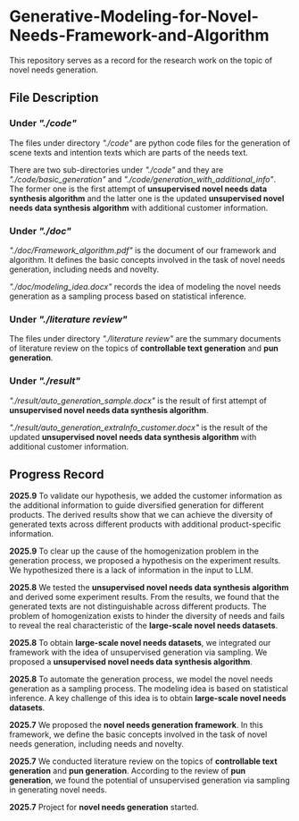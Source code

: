 # Generative-Modeling-for-Novel-Needs-Framework-and-Algorithm
This repository serves as a record for the research work on the topic of novel needs generation.

## File Description

### Under *"./code"*
The files under directory *"./code"* are python code files for the generation of scene texts and intention texts which are parts of the needs text.

There are two sub-directories under *"./code"* and they are *"./code/basic_generation"* and *"./code/generation_with_additional_info"*. The former one is the first attempt of **unsupervised novel needs data synthesis algorithm** and the latter one is the updated **unsupervised novel needs data synthesis algorithm** with additional customer information.

### Under *"./doc"*
*"./doc/Framework_algorithm.pdf"* is the document of our framework and algorithm. It defines the basic concepts involved in the task of novel needs generation, including needs and novelty.

*"./doc/modeling_idea.docx"* records the idea of modeling the novel needs generation as a sampling process based on statistical inference.

### Under *"./literature review"*
The files under directory *"./literature review"* are the summary documents of literature review on the topics of **controllable text generation** and **pun generation**.

### Under *"./result"*
*"./result/auto_generation_sample.docx"* is the result of first attempt of **unsupervised novel needs data synthesis algorithm**.

*"./result/auto_generation_extraInfo_customer.docx"* is the result of the updated **unsupervised novel needs data synthesis algorithm** with additional customer information.

## Progress Record

**2025.9** To validate our hypothesis, we added the customer information as the additional information to guide diversified generation for different products. The derived results show that we can achieve the diversity of generated texts across different products with additional product-specific information.

**2025.9** To clear up the cause of the homogenization problem in the generation process, we proposed a hypothesis on the experiment results. We hypothesized there is a lack of information in the input to LLM.

**2025.8** We tested the **unsupervised novel needs data synthesis algorithm** and derived some experiment results. From the results, we found that the generated texts are not distinguishable across different products. The problem of homogenization exists to hinder the diversity of needs and fails to reveal the real characteristic of the **large-scale novel needs datasets**.

**2025.8** To obtain **large-scale novel needs datasets**, we integrated our framework with the idea of unsupervised generation via sampling. We proposed a **unsupervised novel needs data synthesis algorithm**.

**2025.8** To automate the generation process, we model the novel needs generation as a sampling process. The modeling idea is based on statistical inference. A key challenge of this idea is to obtain **large-scale novel needs datasets**.

**2025.7** We proposed the **novel needs generation framework**. In this framework, we define the basic concepts involved in the task of novel needs generation, including needs and novelty.

**2025.7** We conducted literature review on the topics of **controllable text generation** and **pun generation**. According to the review of **pun generation**, we found the potential of unsupervised generation via sampling in generating novel needs.

**2025.7** Project for **novel needs generation** started.